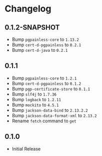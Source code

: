 <!--
SPDX-FileCopyrightText: 2022 Paul Schaub <vanitasvitae@fsfe.org>

SPDX-License-Identifier: Apache-2.0
-->

# Changelog

## 0.1.2-SNAPSHOT
- Bump `pgpainless-core` to `1.13.2`
- Bump `cert-d-pgpainless` to `0.2.1`
- Bump `cert-d-java` to `0.2.1`

## 0.1.1
- Bump `pgpainless-core` to `1.2.1`
- Bump `cert-d-pgpainless` to `0.1.2`
- Bump `pgp-certificate-store` to `0.1.1`
- Bump `slf4j` to `1.7.36`
- Bump `logback` to `1.2.11`
- Bump `mockito` to `4.5.1`
- Bump `jackson-data-bind` to `2.13.2.2`
- Bump `jackson-data-format-xml` to `2.13.2`
- Rename `fetch` command to `get`

## 0.1.0
- Initial Release
